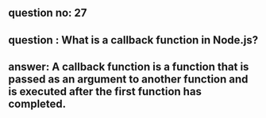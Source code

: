 
      
## question no: 27

## question : What is a callback function in Node.js?

## answer: A callback function is a function that is passed as an argument to another function and is executed after the first function has completed.
      